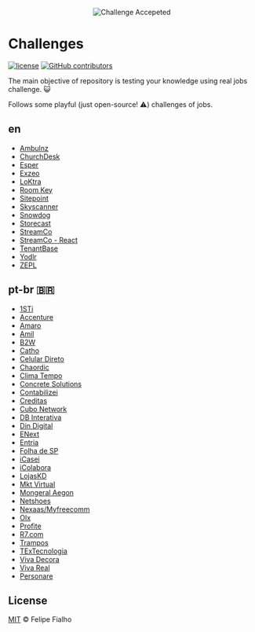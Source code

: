 <p align="center"><img src="https://cloud.githubusercontent.com/assets/3603793/23482593/669e9444-feae-11e6-9b6b-d1a53faf984a.png" alt="Challenge Accepeted"></p>

# Challenges

[![license](https://img.shields.io/github/license/LFeh/frontend-challenges.svg)](/LICENSE)
[![GitHub contributors](https://img.shields.io/github/contributors/LFeh/frontend-challenges.svg)](https://github.com/LFeh/frontend-challenges/graphs/contributors)

The main objective of repository is testing your knowledge using real jobs challenge. :smiley_cat:

Follows some playful (just open-source! :warning:) challenges of jobs.

## en

- [Ambulnz](https://github.com/AmbulnzLLC/frontend-challenge)
- [ChurchDesk](https://github.com/ChurchDesk/cd-challenge)
- [Esper](https://github.com/esperco/front-end-challenge)
- [Exzeo](https://github.com/exzeo/FrontEndChallenge)
- [LoKtra](https://github.com/Loktra/Front-End-Engineer)
- [Room Key](https://github.com/roomkey/front-end-code-challenge)
- [Sitepoint](https://github.com/sitepoint/frontend-test)
- [Skyscanner](https://github.com/Skyscanner/frontend-recruitment-test)
- [Snowdog](https://github.com/SnowdogApps/front-end-recruitment-test)
- [Storecast](https://github.com/storecast/frontend-challenge)
- [StreamCo](https://github.com/StreamCo/frontend-coding-challenge)
- [StreamCo - React](https://github.com/StreamCo/react-coding-challenge)
- [TenantBase](https://github.com/TenantBase/frontend-challenge)
- [Yodlr](https://github.com/yodlr/frontend-code-challenge)
- [ZEPL](https://github.com/ZEPL/front-end-challenge)

## pt-br 🇧🇷

- [1STi](https://github.com/1STi/desafio-frontend/blob/master/README.md)
- [Accenture](https://github.com/acnrecife/Front-End-Test-Interview)
- [Amaro](https://github.com/amarofashion/front-end-challenge)
- [Amil](https://github.com/DevAmil/frontend-test)
- [B2W](https://github.com/b2w-marketplace/code-challenge)
- [Catho](https://github.com/catho/frontend-test)
- [Celular Direto](https://github.com/celular-direto/layout-front-end)
- [Chaordic](https://github.com/chaordic/frontend-intern-challenge)
- [Clima Tempo](https://github.com/climatempo/challenge-accepted)
- [Concrete Solutions](https://github.com/concretesolutions/recrutamento-fe)
- [Contabilizei](https://github.com/contabilizei/front-end-teste)
- [Creditas](https://github.com/Creditas/challenge/tree/master/frontend)
- [Cubo Network](https://github.com/cubonetwork/front-end-challenge)
- [DB Interativa](https://github.com/dbrinterativa/desafio_frontend)
- [Din Digital](https://github.com/dindigital/teste-frontend-2017)
- [ENext](https://github.com/enextgroup/quero-trabalhar-na-enext)
- [Entria](https://github.com/entria/vagas/blob/master/challenge.md)
- [Folha de SP](https://github.com/FolhaSP/front-end-test)
- [iCasei](https://github.com/icasei/teste-front-end)
- [iColabora](https://github.com/iColabora/teste-front-end-developer)
- [LojasKD](https://github.com/lojaskd/frontend-challenge)
- [Mkt Virtual](https://github.com/mktvirtual/front-end-test-wordpress)
- [Mongeral Aegon](https://github.com/MongeralAegonDigital/front-end-trabalhe-na-mad)
- [Netshoes](https://github.com/netshoes/front-end-recruitment)
- [Nexaas/Myfreecomm](https://github.com/myfreecomm/desafio-design-01)
- [Olx](https://github.com/ThamaraHessel/OLX-Challenge)
- [Profite](https://github.com/arthurgimenes/teste-profite)
- [R7.com](https://github.com/r7com/frontend-test)
- [Trampos](https://github.com/trampos/glowing-octo-batman)
- [TExTecnologia](https://github.com/TExTecnologia/teste-fullstack)
- [Viva Decora](https://github.com/vivadecora/front-end-teste)
- [Viva Real](https://github.com/vivareal/code-challenge/blob/master/frontend.md)
- [Personare](https://github.com/Personare/front-end-challenge)

## License

[MIT](/LICENSE) &copy; Felipe Fialho 
